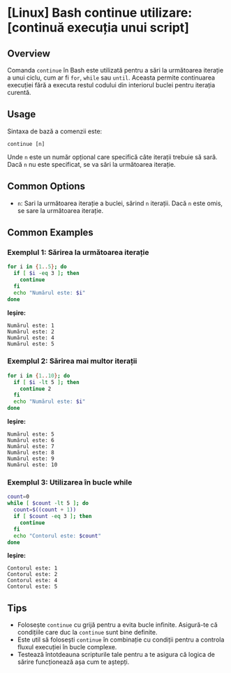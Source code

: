 # [Linux] Bash continue utilizare: [continuă execuția unui script]

## Overview
Comanda `continue` în Bash este utilizată pentru a sări la următoarea iterație a unui ciclu, cum ar fi `for`, `while` sau `until`. Aceasta permite continuarea execuției fără a executa restul codului din interiorul buclei pentru iterația curentă.

## Usage
Sintaxa de bază a comenzii este:

```
continue [n]
```

Unde `n` este un număr opțional care specifică câte iterații trebuie să sară. Dacă `n` nu este specificat, se va sări la următoarea iterație.

## Common Options
- `n`: Sari la următoarea iterație a buclei, sărind `n` iterații. Dacă `n` este omis, se sare la următoarea iterație.

## Common Examples
### Exemplul 1: Sărirea la următoarea iterație
```bash
for i in {1..5}; do
  if [ $i -eq 3 ]; then
    continue
  fi
  echo "Numărul este: $i"
done
```
**Ieșire:**
```
Numărul este: 1
Numărul este: 2
Numărul este: 4
Numărul este: 5
```

### Exemplul 2: Sărirea mai multor iterații
```bash
for i in {1..10}; do
  if [ $i -lt 5 ]; then
    continue 2
  fi
  echo "Numărul este: $i"
done
```
**Ieșire:**
```
Numărul este: 5
Numărul este: 6
Numărul este: 7
Numărul este: 8
Numărul este: 9
Numărul este: 10
```

### Exemplul 3: Utilizarea în bucle while
```bash
count=0
while [ $count -lt 5 ]; do
  count=$((count + 1))
  if [ $count -eq 3 ]; then
    continue
  fi
  echo "Contorul este: $count"
done
```
**Ieșire:**
```
Contorul este: 1
Contorul este: 2
Contorul este: 4
Contorul este: 5
```

## Tips
- Folosește `continue` cu grijă pentru a evita bucle infinite. Asigură-te că condițiile care duc la `continue` sunt bine definite.
- Este util să folosești `continue` în combinație cu condiții pentru a controla fluxul execuției în bucle complexe.
- Testează întotdeauna scripturile tale pentru a te asigura că logica de sărire funcționează așa cum te aștepți.